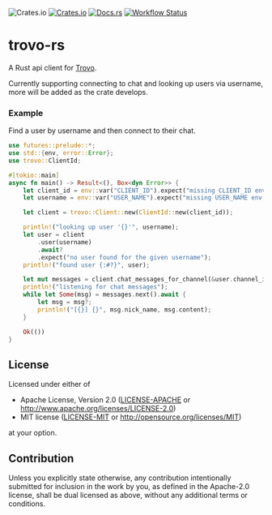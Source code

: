 ![Crates.io](https://img.shields.io/crates/l/trovo)
[![Crates.io](https://img.shields.io/crates/v/trovo)](https://crates.io/crates/trovo)
[![Docs.rs](https://docs.rs/trovo/badge.svg)](https://docs.rs/trovo)
[![Workflow Status](https://github.com/AircastDev/trovo-rs/workflows/main/badge.svg)](https://github.com/AircastDev/trovo-rs/actions?query=workflow%3A%22main%22)

# trovo-rs

A Rust api client for [Trovo](https://trovo.live).

Currently supporting connecting to chat and looking up users via username, more will be added as
the crate develops.

### Example

Find a user by username and then connect to their chat.

```rust
use futures::prelude::*;
use std::{env, error::Error};
use trovo::ClientId;

#[tokio::main]
async fn main() -> Result<(), Box<dyn Error>> {
    let client_id = env::var("CLIENT_ID").expect("missing CLIENT_ID env var");
    let username = env::var("USER_NAME").expect("missing USER_NAME env var");

    let client = trovo::Client::new(ClientId::new(client_id));

    println!("looking up user '{}'", username);
    let user = client
        .user(username)
        .await?
        .expect("no user found for the given username");
    println!("found user {:#?}", user);

    let mut messages = client.chat_messages_for_channel(&user.channel_id).await?;
    println!("listening for chat messages");
    while let Some(msg) = messages.next().await {
        let msg = msg?;
        println!("[{}] {}", msg.nick_name, msg.content);
    }

    Ok(())
}
```

## License

Licensed under either of

-   Apache License, Version 2.0
    ([LICENSE-APACHE](LICENSE-APACHE) or http://www.apache.org/licenses/LICENSE-2.0)
-   MIT license
    ([LICENSE-MIT](LICENSE-MIT) or http://opensource.org/licenses/MIT)

at your option.

## Contribution

Unless you explicitly state otherwise, any contribution intentionally submitted
for inclusion in the work by you, as defined in the Apache-2.0 license, shall be
dual licensed as above, without any additional terms or conditions.

